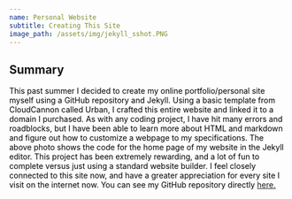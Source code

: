 ```yaml
---
name: Personal Website
subtitle: Creating This Site
image_path: /assets/img/jekyll_sshot.PNG
---
```

## Summary
<span style="color:black">This past summer I decided to create my online portfolio/personal site myself using a GitHub repository and Jekyll. Using a basic template from CloudCannon called Urban, I crafted this entire website and linked it to a domain I purchased. As with any coding project, I have hit many errors and roadblocks, but I have been able to learn more about HTML and markdown and figure out how to customize a webpage to my specifications. The above photo shows the code for the home page of my website in the Jekyll editor. This project has been extremely rewarding, and a lot of fun to complete versus just using a standard website builder. I feel closely connected to this site now, and have a greater appreciation for every site I visit on the internet now. You can see my GitHub repository directly <a href="https://github.com/jdonahue24" target="_blank">here.</a></span>
